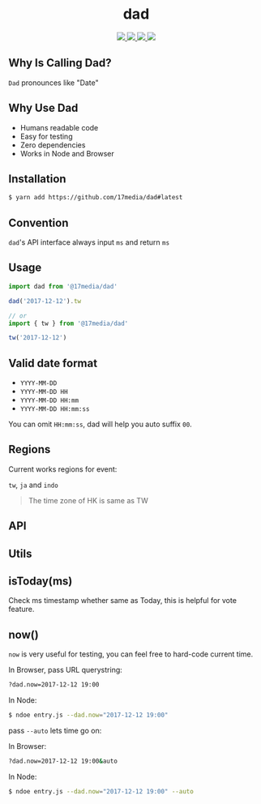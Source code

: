 <h1 align="center">
  dad
</h1>
<p align="center">
  <a href="https://github.com/17media/dad/releases">
    <img src="https://img.shields.io/github/release/17media/dad.svg?style=flat-square&" />
  </a>
  <a href="https://travis-ci.org/17media/dad" alt="Build Status">
    <img src="https://img.shields.io/travis/17media/dad/master.svg?style=flat-square&" />
  </a>
  <a href="https://codecov.io/gh/17media/dad" alt="Coverage">
    <img src="https://img.shields.io/codecov/c/github/17media/dad/master.svg?style=flat-square&" />
  </a>
  <img src="https://img.shields.io/github/license/17media/dad.svg?style=flat-square&" />
</p>


## Why Is Calling Dad?
`Dad` pronounces like "Date"

## Why Use Dad
- Humans readable code
- Easy for testing
- Zero dependencies
- Works in Node and Browser

## Installation

```sh
$ yarn add https://github.com/17media/dad#latest
```

## Convention
`dad`'s API interface always input `ms` and return `ms`

## Usage

```js
import dad from '@17media/dad'

dad('2017-12-12').tw

// or
import { tw } from '@17media/dad'

tw('2017-12-12')
```

## Valid date format
- `YYYY-MM-DD`
- `YYYY-MM-DD HH`
- `YYYY-MM-DD HH:mm`
- `YYYY-MM-DD HH:mm:ss`

You can omit `HH:mm:ss`, dad will help you auto suffix `00`.
## Regions
Current works regions for event:

`tw`, `ja` and `indo`

> The time zone of HK is same as TW

## API

## Utils

## isToday(ms)
Check ms timestamp whether same as Today, this is helpful for vote feature.

## now()
`now` is very useful for testing, you can feel free to hard-code current time.

In Browser, pass URL querystring:
```sh
?dad.now=2017-12-12 19:00
```

In Node:
```sh
$ ndoe entry.js --dad.now="2017-12-12 19:00"
```

pass `--auto` lets time go on:

In Browser:
```sh
?dad.now=2017-12-12 19:00&auto
```

In Node:
```sh
$ ndoe entry.js --dad.now="2017-12-12 19:00" --auto
```
